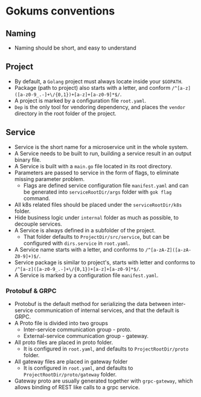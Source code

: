 # Gokums conventions

## Naming

- Naming should be short, and easy to understand

## Project

- By default, a `Golang` project must always locate inside your `$GOPATH`.
- Package (path to project) also starts with a letter, and conform `/^[a-z]([a-z0-9_.-]+\/{0,1})+[a-z]+[a-z0-9]*$/`.
- A project is marked by a configuration file `root.yaml`.
- `Dep` is the only tool for vendoring dependency, and places the `vendor` directory in the root folder of the project.

## Service

- Service is the short name for a microservice unit in the whole system.
- A Service needs to be built to run, building a service result in an output binary file.
- A Service is built with a `main.go` file located in its root directory.
- Parameters are passed to service in the form of flags, to eliminate missing parameter problem.
  - Flags are defined service configuration file `manifest.yaml`  and can be generated into `serviceRootDir/args` folder with `gok flag` command.
- All k8s related files should be placed under the `serviceRootDir/k8s` folder.
- Hide business logic under `internal` folder as much as possible, to decouple services.
- A Service is always defined in a subfolder of the project.
  - That folder defaults to `ProjectDir/src/service`, but can be configured with `dirs.service` in `root.yaml`.
- A Service name starts with a letter, and conforms to `/^[a-zA-Z]([a-zA-Z0-9]+)$/`.
- Service package is similar to project's, starts with letter and conforms to `/^[a-z]([a-z0-9_.-]+\/{0,1})+[a-z]+[a-z0-9]*$/`.
- A Service is marked by a configuration file `manifest.yaml`.

### Protobuf & GRPC

- Protobuf is the default method for serializing the data between inter-service communication of internal services, and that the default is GRPC.
- A Proto file is divided into two groups
  - Inter-service communication group - proto.
  - External-service communication group - gateway.
- All proto files are placed in proto folder.
  - It is configured in `root.yaml`, and defaults to `ProjectRootDir/proto` folder.
- All gateway files are placed in gateway folder
  - It is configured in `root.yaml`, and defaults to `ProjectRootDir/proto/gateway` folder.
- Gateway proto are usually generated together with `grpc-gateway`, which allows binding of REST like calls to a grpc service.
